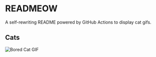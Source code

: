 # READMEOW

A self-rewriting README powered by GitHub Actions to display cat gifs.

## Cats

![Bored Cat GIF](https://media1.giphy.com/media/mlvseq9yvZhba/200.gif?cid=9acd02daluurs0fa0kwm8kegtmidnum01pqp7sh2s013y3fu&ep=v1_gifs_search&rid=200.gif&ct=g)

